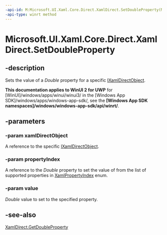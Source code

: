 ```yaml
---
-api-id: M:Microsoft.UI.Xaml.Core.Direct.XamlDirect.SetDoubleProperty(Microsoft.UI.Xaml.Core.Direct.IXamlDirectObject,Microsoft.UI.Xaml.Core.Direct.XamlPropertyIndex,System.Double)
-api-type: winrt method
---
```


<!-- Method syntax.
public void XamlDirect.SetDoubleProperty(IXamlDirectObject xamlDirectObject, XamlPropertyIndex propertyIndex, Double value)
-->

# Microsoft.UI.Xaml.Core.Direct.XamlDirect.SetDoubleProperty

## -description
Sets the value of a _Double_ property for a specific [IXamlDirectObject](ixamldirectobject.md).

**This documentation applies to WinUI 2 for UWP** for [WinUI]/windows/apps/winui/winui3/ in the [Windows App SDK]/windows/apps/windows-app-sdk/, see the **[Windows App SDK namespaces]/windows/windows-app-sdk/api/winrt/**.

## -parameters
### -param xamlDirectObject
A reference to the specific [IXamlDirectObject](ixamldirectobject.md).

### -param propertyIndex
A reference to the _Double_ property to set the value of from the list of supported properties in [XamlPropertyIndex](xamlpropertyindex.md) enum.

### -param value
_Double_ value to set to the specified property.

## -see-also
[XamlDirect.GetDoubleProperty](xamldirect_getdoubleproperty_1226716187.md)

